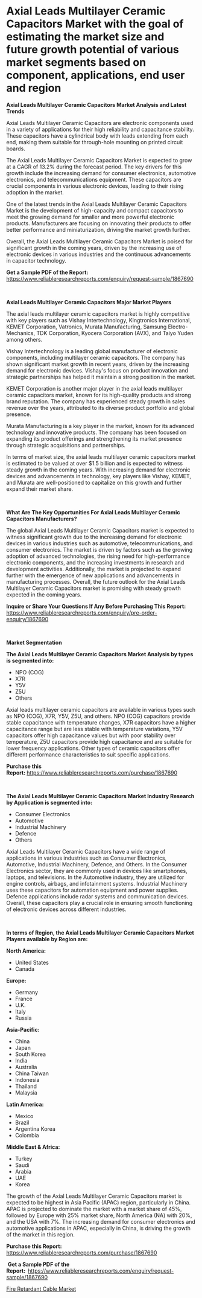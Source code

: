 <p><h1>Axial Leads Multilayer Ceramic Capacitors Market with the goal of estimating the market size and future growth potential of various market segments based on component, applications, end user and region</h1></p><p><strong>Axial Leads Multilayer Ceramic Capacitors Market Analysis and Latest Trends</strong></p>
<p><p>Axial Leads Multilayer Ceramic Capacitors are electronic components used in a variety of applications for their high reliability and capacitance stability. These capacitors have a cylindrical body with leads extending from each end, making them suitable for through-hole mounting on printed circuit boards.</p><p>The Axial Leads Multilayer Ceramic Capacitors Market is expected to grow at a CAGR of 13.2% during the forecast period. The key drivers for this growth include the increasing demand for consumer electronics, automotive electronics, and telecommunications equipment. These capacitors are crucial components in various electronic devices, leading to their rising adoption in the market.</p><p>One of the latest trends in the Axial Leads Multilayer Ceramic Capacitors Market is the development of high-capacity and compact capacitors to meet the growing demand for smaller and more powerful electronic products. Manufacturers are focusing on innovating their products to offer better performance and miniaturization, driving the market growth further.</p><p>Overall, the Axial Leads Multilayer Ceramic Capacitors Market is poised for significant growth in the coming years, driven by the increasing use of electronic devices in various industries and the continuous advancements in capacitor technology.</p></p>
<p><strong>Get a Sample PDF of the Report:&nbsp;</strong> <a href="https://www.reliableresearchreports.com/enquiry/request-sample/1867690">https://www.reliableresearchreports.com/enquiry/request-sample/1867690</a></p>
<p>&nbsp;</p>
<p><strong>Axial Leads Multilayer Ceramic Capacitors Major Market Players</strong></p>
<p><p>The axial leads multilayer ceramic capacitors market is highly competitive with key players such as Vishay Intertechnology, Kingtronics International, KEMET Corporation, Vatronics, Murata Manufacturing, Samsung Electro-Mechanics, TDK Corporation, Kyocera Corporation (AVX), and Taiyo Yuden among others.</p><p>Vishay Intertechnology is a leading global manufacturer of electronic components, including multilayer ceramic capacitors. The company has shown significant market growth in recent years, driven by the increasing demand for electronic devices. Vishay's focus on product innovation and strategic partnerships has helped it maintain a strong position in the market.</p><p>KEMET Corporation is another major player in the axial leads multilayer ceramic capacitors market, known for its high-quality products and strong brand reputation. The company has experienced steady growth in sales revenue over the years, attributed to its diverse product portfolio and global presence.</p><p>Murata Manufacturing is a key player in the market, known for its advanced technology and innovative products. The company has been focused on expanding its product offerings and strengthening its market presence through strategic acquisitions and partnerships.</p><p>In terms of market size, the axial leads multilayer ceramic capacitors market is estimated to be valued at over $1.5 billion and is expected to witness steady growth in the coming years. With increasing demand for electronic devices and advancements in technology, key players like Vishay, KEMET, and Murata are well-positioned to capitalize on this growth and further expand their market share.</p></p>
<p>&nbsp;</p>
<p><strong>What Are The Key Opportunities For Axial Leads Multilayer Ceramic Capacitors Manufacturers?</strong></p>
<p><p>The global Axial Leads Multilayer Ceramic Capacitors market is expected to witness significant growth due to the increasing demand for electronic devices in various industries such as automotive, telecommunications, and consumer electronics. The market is driven by factors such as the growing adoption of advanced technologies, the rising need for high-performance electronic components, and the increasing investments in research and development activities. Additionally, the market is projected to expand further with the emergence of new applications and advancements in manufacturing processes. Overall, the future outlook for the Axial Leads Multilayer Ceramic Capacitors market is promising with steady growth expected in the coming years.</p></p>
<p><strong>Inquire or Share Your Questions If Any Before Purchasing This Report:</strong> <a href="https://www.reliableresearchreports.com/enquiry/pre-order-enquiry/1867690">https://www.reliableresearchreports.com/enquiry/pre-order-enquiry/1867690</a></p>
<p>&nbsp;</p>
<p><strong>Market Segmentation</strong></p>
<p><strong>The Axial Leads Multilayer Ceramic Capacitors Market Analysis by types is segmented into:</strong></p>
<p><ul><li>NPO (COG)</li><li>X7R</li><li>Y5V</li><li>Z5U</li><li>Others</li></ul></p>
<p><p>Axial leads multilayer ceramic capacitors are available in various types such as NPO (COG), X7R, Y5V, Z5U, and others. NPO (COG) capacitors provide stable capacitance with temperature changes, X7R capacitors have a higher capacitance range but are less stable with temperature variations, Y5V capacitors offer high capacitance values but with poor stability over temperature, Z5U capacitors provide high capacitance and are suitable for lower frequency applications. Other types of ceramic capacitors offer different performance characteristics to suit specific applications.</p></p>
<p><strong>Purchase this Report:&nbsp;</strong><a href="https://www.reliableresearchreports.com/purchase/1867690">https://www.reliableresearchreports.com/purchase/1867690</a></p>
<p>&nbsp;</p>
<p><strong>The Axial Leads Multilayer Ceramic Capacitors Market Industry Research by Application is segmented into:</strong></p>
<p><ul><li>Consumer Electronics</li><li>Automotive</li><li>Industrial Machinery</li><li>Defence</li><li>Others</li></ul></p>
<p><p>Axial Leads Multilayer Ceramic Capacitors have a wide range of applications in various industries such as Consumer Electronics, Automotive, Industrial Machinery, Defence, and Others. In the Consumer Electronics sector, they are commonly used in devices like smartphones, laptops, and televisions. In the Automotive industry, they are utilized for engine controls, airbags, and infotainment systems. Industrial Machinery uses these capacitors for automation equipment and power supplies. Defence applications include radar systems and communication devices. Overall, these capacitors play a crucial role in ensuring smooth functioning of electronic devices across different industries.</p></p>
<p>&nbsp;</p>
<p><strong>In terms of Region, the Axial Leads Multilayer Ceramic Capacitors Market Players available by Region are:</strong></p>
<p>
    <p> <strong> North America: </strong>
        <ul>
            <li>United States</li>
            <li>Canada</li>
        </ul>
        </p> 
    <p> <strong> Europe: </strong>
        <ul>
            <li>Germany</li>
            <li>France</li>
            <li>U.K.</li>
            <li>Italy</li>
            <li>Russia</li>
        </ul>
        </p> 
    <p> <strong> Asia-Pacific: </strong>
        <ul>
            <li>China</li>
            <li>Japan</li>
            <li>South Korea</li>
            <li>India</li>
            <li>Australia</li>
            <li>China Taiwan</li>
            <li>Indonesia</li>
            <li>Thailand</li>
            <li>Malaysia</li>
        </ul>
        </p> 
    <p> <strong> Latin America: </strong>
        <ul>
            <li>Mexico</li>
            <li>Brazil</li>
            <li>Argentina Korea</li>
            <li>Colombia</li>
        </ul>
        </p> 
    <p> <strong> Middle East & Africa: </strong>
        <ul>
            <li>Turkey</li>
            <li>Saudi</li>
            <li>Arabia</li>
            <li>UAE</li>
            <li>Korea</li>
        </ul>
    </p>
    </p>
<p><p>The growth of the Axial Leads Multilayer Ceramic Capacitors market is expected to be highest in Asia Pacific (APAC) region, particularly in China. APAC is projected to dominate the market with a market share of 45%, followed by Europe with 25% market share, North America (NA) with 20%, and the USA with 7%. The increasing demand for consumer electronics and automotive applications in APAC, especially in China, is driving the growth of the market in this region.</p></p>
<p><strong>Purchase this Report: </strong><a href="https://www.reliableresearchreports.com/purchase/1867690">https://www.reliableresearchreports.com/purchase/1867690</a></p>
<p>&nbsp;<strong>Get a Sample PDF of the Report:&nbsp;&nbsp;</strong><a href="https://www.reliableresearchreports.com/enquiry/request-sample/1867690">https://www.reliableresearchreports.com/enquiry/request-sample/1867690</a></p>
<p><strong></strong></p>
<p><p><a href="https://zircon-bluebell-299.notion.site/Fire-Retardant-Cable-Market-Share-Market-New-Trends-Analysis-Report-By-Type-By-Application-By-En-14da08eea8e24097ad6306c1938c1762">Fire Retardant Cable Market</a></p></p>